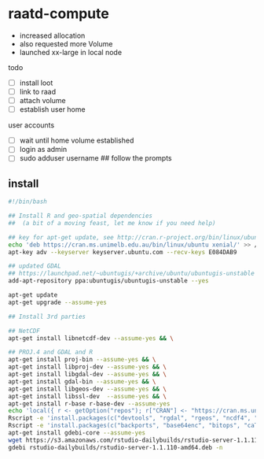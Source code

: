 # raatd-compute

- increased allocation
- also requested more Volume 
- launched xx-large in local node


todo

- [ ] install loot
- [ ] link to raad
- [ ] attach volume
- [ ] establish user home

user accounts
- [ ] wait until home volume established
- [ ] login as admin
- [ ] sudo adduser username ## follow the prompts

## install

```bash
#!/bin/bash

## Install R and geo-spatial dependencies
##  (a bit of a moving feast, let me know if you need help)

## key for apt-get update, see http://cran.r-project.org/bin/linux/ubuntu/README
echo 'deb https://cran.ms.unimelb.edu.au/bin/linux/ubuntu xenial/' >> /etc/apt/sources.list
apt-key adv --keyserver keyserver.ubuntu.com --recv-keys E084DAB9

## updated GDAL 
## https://launchpad.net/~ubuntugis/+archive/ubuntu/ubuntugis-unstable
add-apt-repository ppa:ubuntugis/ubuntugis-unstable --yes

apt-get update 
apt-get upgrade --assume-yes

## Install 3rd parties

## NetCDF
apt-get install libnetcdf-dev --assume-yes && \

## PROJ.4 and GDAL and R
apt-get install proj-bin --assume-yes && \
apt-get install libproj-dev --assume-yes && \
apt-get install libgdal-dev --assume-yes && \
apt-get install gdal-bin --assume-yes && \
apt-get install libgeos-dev --assume-yes && \
apt-get install libssl-dev  --assume-yes && \
apt-get install r-base r-base-dev --assume-yes
echo 'local({ r <- getOption("repos"); r["CRAN"] <- "https://cran.ms.unimelb.edu.au/";options(repos = r); })' >> /etc/R/Rprofile.site
Rscript -e 'install.packages(c("devtools", "rgdal", "rgeos", "ncdf4", "raster", "tibble", "dplyr", "rworldmap", "graticule"), "/usr/local/lib/R/site-library")'
Rscript -e 'install.packages(c("backports", "base64enc", "bitops", "caTools", "crayon", "evaluate",  "formatR", "highr", "htmltools", "htmlwidgets", "httpuv", "knitr",  "markdown", "praise", "proj4", "rmarkdown", "rprojroot", "shiny", "sourcetools", "testthat", "xtable", "yaml"))'
apt-get install gdebi-core --assume-yes
wget https://s3.amazonaws.com/rstudio-dailybuilds/rstudio-server-1.1.110-amd64.deb
gdebi rstudio-dailybuilds/rstudio-server-1.1.110-amd64.deb -n

```


